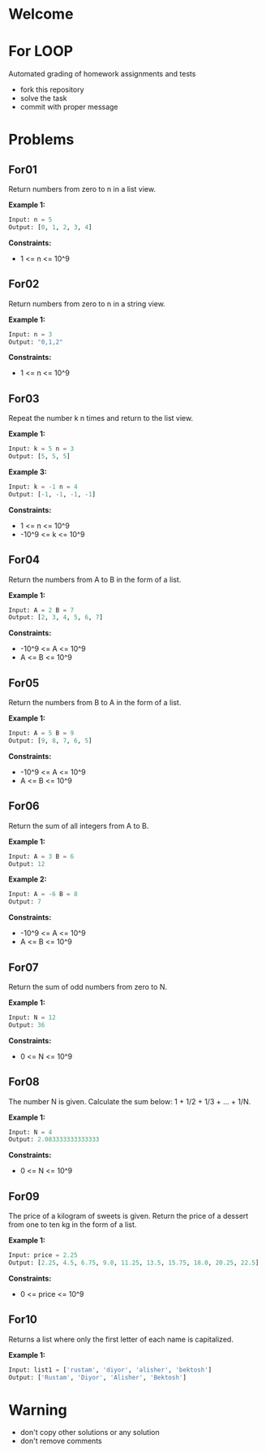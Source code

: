 # Welcome
# For LOOP

Automated grading of homework assignments and tests
- fork this repository
- solve the task
- commit with proper message

# Problems
## For01

  Return numbers from zero to n in a list view.

**Example 1:**

```Python
Input: n = 5
Output: [0, 1, 2, 3, 4]

```

**Constraints:**

  - 1 <= n <= 10^9

## For02

  Return numbers from zero to n in a string view.

**Example 1:**

```Python
Input: n = 3
Output: "0,1,2"

```

**Constraints:**

  - 1 <= n <= 10^9

## For03

  Repeat the number k n times and return to the list view.

**Example 1:**

```Python
Input: k = 5 n = 3
Output: [5, 5, 5]

```

**Example 3:**

```Python
Input: k = -1 n = 4
Output: [-1, -1, -1, -1]

```

**Constraints:**

  - 1 <= n <= 10^9
  - -10^9 <= k <= 10^9

## For04

  Return the numbers from A to B in the form of a list.

**Example 1:**

```Python
Input: A = 2 B = 7
Output: [2, 3, 4, 5, 6, 7]

```

**Constraints:**

  - -10^9 <= A <= 10^9
  - A <= B <= 10^9

## For05

  Return the numbers from B to A in the form of a list.

**Example 1:**

```Python
Input: A = 5 B = 9
Output: [9, 8, 7, 6, 5]

```

**Constraints:**

  - -10^9 <= A <= 10^9
  - A <= B <= 10^9

## For06

  Return the sum of all integers from A to B.

**Example 1:**

```Python
Input: A = 3 B = 6
Output: 12

```

**Example 2:**

```Python
Input: A = -6 B = 8
Output: 7

```

**Constraints:**

  - -10^9 <= A <= 10^9
  - A <= B <= 10^9
  

## For07

  Return the sum of odd numbers from zero to N.

**Example 1:**

```Python
Input: N = 12
Output: 36

```

**Constraints:**

  - 0 <= N <= 10^9

## For08

  The number N is given. Calculate the sum below: 1 + 1/2 + 1/3 + … + 1/N.

**Example 1:**

```Python
Input: N = 4
Output: 2.083333333333333

```

**Constraints:**

  - 0 <= N <= 10^9

## For09

  The price of a kilogram of sweets is given. Return the price of a dessert from one to ten kg in the form of a list.

**Example 1:**

```Python
Input: price = 2.25
Output: [2.25, 4.5, 6.75, 9.0, 11.25, 13.5, 15.75, 18.0, 20.25, 22.5]

```

**Constraints:**

  - 0 <= price <= 10^9

## For10

  Returns a list where only the first letter of each name is capitalized.
 
**Example 1:**

```Python
Input: list1 = ['rustam', 'diyor', 'alisher', 'bektosh']
Output: ['Rustam', 'Diyor', 'Alisher', 'Bektosh']

```


# Warning
- don't copy other solutions or any solution
- don't remove comments
